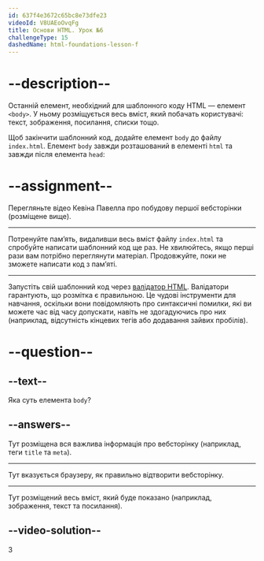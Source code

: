 ```yaml
---
id: 637f4e3672c65bc8e73dfe23
videoId: V8UAEoOvqFg
title: Основи HTML. Урок №6
challengeType: 15
dashedName: html-foundations-lesson-f
---
```


# --description--

Останній елемент, необхідний для шаблонного коду HTML — елемент `<body>`. У ньому розміщується весь вміст, який побачать користувачі: текст, зображення, посилання, списки тощо.

Щоб закінчити шаблонний код, додайте елемент `body` до файлу `index.html`. Елемент `body` завжди розташований в елементі `html` та завжди після елемента `head`:

# --assignment--

Перегляньте відео Кевіна Павелла про побудову першої вебсторінки (розміщене вище).

---

Потренуйте пам’ять, видаливши весь вміст файлу `index.html` та спробуйте написати шаблонний код ще раз. Не хвилюйтесь, якщо перші рази вам потрібно переглянути матеріал. Продовжуйте, поки не зможете написати код з пам’яті.

---

Запустіть свій шаблонний код через [валідатор HTML](https://www.freeformatter.com/html-validator.html). Валідатори гарантують, що розмітка є правильною. Це чудові інструменти для навчання, оскільки вони повідомляють про синтаксичні помилки, які ви можете час від часу допускати, навіть не здогадуючись про них (наприклад, відсутність кінцевих тегів або додавання зайвих пробілів).

# --question--

## --text--

Яка суть елемента `body`?

## --answers--

Тут розміщена вся важлива інформація про вебсторінку (наприклад, теги `title` та `meta`).

---

Тут вказується браузеру, як правильно відтворити вебсторінку.

---

Тут розміщений весь вміст, який буде показано (наприклад, зображення, текст та посилання).


## --video-solution--

3
